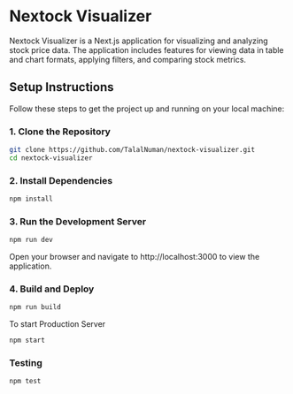 # Nextock Visualizer

Nextock Visualizer is a Next.js application for visualizing and analyzing stock price data. The application includes features for viewing data in table and chart formats, applying filters, and comparing stock metrics.


## Setup Instructions

Follow these steps to get the project up and running on your local machine:

### 1. Clone the Repository

```bash
git clone https://github.com/TalalNuman/nextock-visualizer.git
cd nextock-visualizer
```

### 2. Install Dependencies

```bash
npm install
```

### 3. Run the Development Server

```bash
npm run dev
```

Open your browser and navigate to http://localhost:3000 to view the application.

### 4. Build and Deploy

```bash
npm run build
```
To start Production Server

```bash
npm start
```

### Testing

```bash
npm test
```

